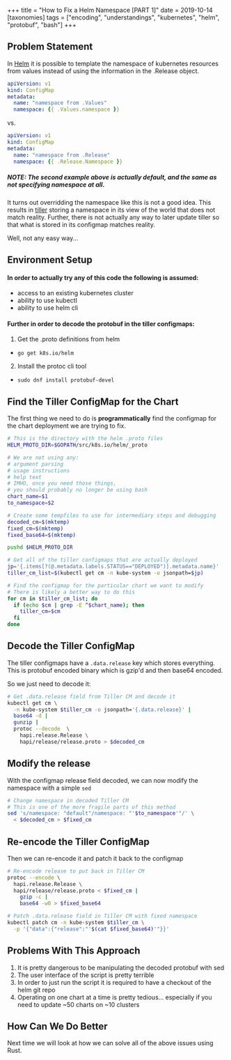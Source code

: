 +++
title = "How to Fix a Helm Namespace [PART 1]"
date = 2019-10-14
[taxonomies]
tags = ["encoding", "understandings", "kubernetes", "helm", "protobuf", "bash"]
+++

## Problem Statement

In [Helm][helm] it is possible to template the namespace of kubernetes resources from values instead of using the information in the .Release object.

```yaml
apiVersion: v1
kind: ConfigMap
metadata:
  name: "namespace from .Values"
  namespace: {{ .Values.namespace }}
```
vs.
```yaml
apiVersion: v1
kind: ConfigMap
metadata:
  name: "namespace from .Release"
  namespace: {{ .Release.Namespace }}
```

##### NOTE: The second example above is actually default, and the same as not specifying namespace at all.

It turns out overridding the namespace like this is not a good idea. This results in [tiller][tiller] storing a namespace in its view of the world that does not match reality. Further, there is not actually any way to later update tiller so that what is stored in its configmap matches reality.

Well, not any easy way...

## Environment Setup

#### In order to actually try any of this code the following is assumed:
- access to an existing kubernetes cluster
- ability to use kubectl
- ability to use helm cli

#### Further in order to decode the protobuf in the tiller configmaps:
1. Get the .proto definitions from helm

  - `go get k8s.io/helm`

2. Install the protoc cli tool

  - `sudo dnf install protobuf-devel`

## Find the Tiller ConfigMap for the Chart

The first thing we need to do is **programmatically** find the configmap for the chart deployment we are trying to fix.

```bash
# This is the directory with the helm .proto files
HELM_PROTO_DIR=$GOPATH/src/k8s.io/helm/_proto

# We are not using any:
# argument parsing
# usage instructions
# help text
# IMHO, once you need those things,
# you should probably no longer be using bash
chart_name=$1
to_namespace=$2

# Create some tempfiles to use for intermediary steps and debugging
decoded_cm=$(mktemp)
fixed_cm=$(mktemp)
fixed_base64=$(mktemp)

pushd $HELM_PROTO_DIR

# Get all of the tiller configmaps that are actually deployed
jp='{.items[?(@.metadata.labels.STATUS=="DEPLOYED")].metadata.name}'
tiller_cm_list=$(kubectl get cm -n kube-system -o jsonpath=$jp)

# Find the configmap for the particular chart we want to modify
# There is likely a better way to do this
for cm in $tiller_cm_list; do
  if (echo $cm | grep -E ^$chart_name); then
    tiller_cm=$cm
  fi
done
```
## Decode the Tiller ConfigMap

The tiller configmaps have a `.data.release` key which stores everything. This is protobuf encoded binary which is gzip'd and then base64 encoded.

So we just need to decode it:

```bash
# Get .data.release field from Tiller CM and decode it
kubectl get cm \
  -n kube-system $tiller_cm -o jsonpath='{.data.release}' |
  base64 -d |
  gunzip |
  protoc --decode  \
    hapi.release.Release \
    hapi/release/release.proto > $decoded_cm
```

## Modify the release
With the configmap release field decoded, we can now modify the namespace with a simple `sed`
```bash
# Change namespace in decoded Tiller CM
# This is one of the more fragile parts of this method
sed 's/namespace: "default"/namespace: "'$to_namespace'"/' \
  < $decoded_cm > $fixed_cm
```

## Re-encode the Tiller ConfigMap
Then we can re-encode it and patch it back to the configmap
```bash
# Re-encode release to put back in Tiller CM
protoc --encode \
  hapi.release.Release \
  hapi/release/release.proto < $fixed_cm |
    gzip -c |
    base64 -w0 > $fixed_base64

# Patch .data.release field in Tiller CM with fixed namespace
kubectl patch cm -n kube-system $tiller_cm \
  -p '{"data":{"release":"'$(cat $fixed_base64)'"}}'
```
## Problems With This Approach

1. It is pretty dangerous to be manipulating the decoded protobuf with sed
2. The user interface of the script is pretty terrible
3. In order to just run the script it is required to have a checkout of the helm git repo
4. Operating on one chart at a time is pretty tedious... especially if you need to update ~50 charts on ~10 clusters

## How Can We Do Better

Next time we will look at how we can solve all of the above issues using Rust.

[helm]: https://github.com/helm/helm
[tiller]: https://helm.sh/docs/using_helm/#installing-tiller
